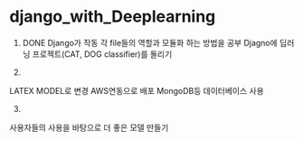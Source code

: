 # django_with_Deeplearning

1. DONE
Django가 작동
각 file들의 역할과 모듈화 하는 방법을 공부
Djagno에 딥러닝 프로젝트(CAT, DOG classifier)를 돌리기

2.
LATEX MODEL로 변경
AWS연동으로 배포
MongoDB등 데이터베이스 사용

3.
사용자들의 사용을 바탕으로 더 좋은 모델 만들기
